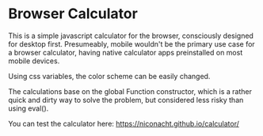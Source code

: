 # Browser Calculator

This is a simple javascript calculator for the browser, consciously designed for desktop first. 
Presumeably,  mobile wouldn't be the primary use case for a browser calculator, 
having native calculator apps preinstalled on most mobile devices.

Using css variables, the color scheme can be easily changed. 

The calculations base on the global Function constructor, which is a rather quick and dirty way to solve the problem, 
but considered less risky than using eval(). 

You can test the calculator here: https://niconacht.github.io/calculator/
